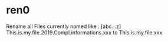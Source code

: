 # ren0
Rename all Files currently named like : [abc...z] This.is.my.file.2019.Compl.informations.xxx to This.is.my.file.xxx

